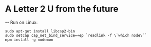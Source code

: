 # A Letter 2 U from the future

-- Run on Linux:

```
sudo apt-get install libcap2-bin
sudo setcap cap_net_bind_service=+ep `readlink -f \`which node\``
npm install -g nodemon
```
